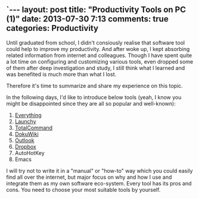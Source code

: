 `---
layout: post
title: "Productivity Tools on PC (1)"
date: 2013-07-30 7:13
comments: true
categories: Productivity
---

Until graduated from school, I didn't consiously realise that software tool could help to improve my productivity. And after woke up, I kept absorbing related information from internet and colleagues. Though I have spent quite a lot time on configuring and customizing various tools, even dropped some of them after deep investigation and study, I still think what I learned and was benefited is much more than what I lost.

<!--more-->

Therefore it's time to summarize and share my experience on this topic.

In the following days, I'd like to introduce below tools (yeah, I know you might be disappointed since they are all so popular and well-known):

1. [Everything](http://blog.pzheng.info/blog/2013/08/08/productivity-tools-on-pc-2/)
2. [Launchy](http://blog.pzheng.info/blog/2013/08/08/productivity-tools-on-pc-2/)
3. [TotalCommand](http://blog.pzheng.info/blog/2013/08/19/productivity-tools-on-pc-3/)
4. [DokuWiki](http://blog.pzheng.info/blog/2013/11/10/productivity-tools-on-pc-4/)
5. [Outlook](http://blog.pzheng.info/blog/2013/11/18/productivity-tools-on-pc-5/)
6. [Dropbox](http://blog.pzheng.info/blog/2014/04/13/productivity-tools-on-pc-6/)
7. AutoHotKey
8. Emacs

I will try not to write it in a "manual" or "how-to" way which you could easily find all over the internet, but major focus on why and how I use and integrate them as my own software eco-system. Every tool has its pros and cons. You need to choose your most suitable tools by yourself.
